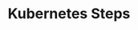 ---
layout: src/layouts/Default.astro
pubDate: 1000-01-01
modDate: 1000-01-01
title: Kubernetes Steps
navTitle: Deployment Steps
description: Kubernetes Steps
navOrder: 20
hideInThisSectionHeader: true
---